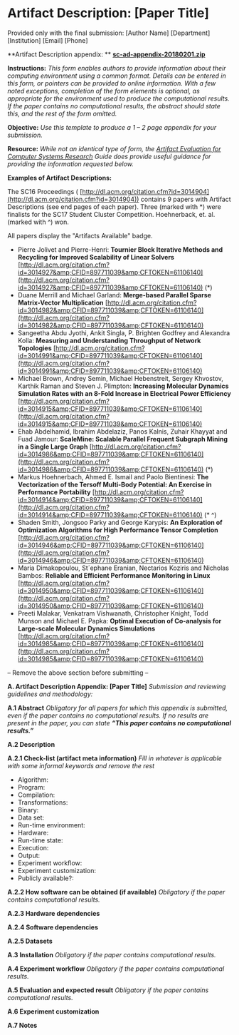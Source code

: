 #
# Artifact Description: [Paper Title]

Provided only with the final submission: [Author Name] [Department] [Institution] [Email] [Phone]

**Artifact Description appendix: ** [**sc-ad-appendix-20180201.zip**](https://collegeville.github.io/sc-reproducibility/sc-ad-appendix-20180201.zip)

**Instructions:** _This form enables authors to provide information about their computing environment using a common format. Details can be entered in this form, or pointers can be provided to online information. With a few noted exceptions, completion of the form elements is optional, as appropriate for the environment used to produce the computational results. If the paper contains no computational results, the abstract should state this, and the rest of the form omitted._

**Objective:** _Use this template to produce a 1 – 2 page appendix for your submission._

**Resource:** _While not an identical type of form, the _[_Artifact Evaluation for Computer Systems Research_](http://ctuning.org/ae/submission-20160509.html)_ Guide does provide useful guidance for providing the information requested below._

**Examples of Artifact Descriptions:**

The SC16 Proceedings ( [http://dl.acm.org/citation.cfm?id=3014904](http://dl.acm.org/citation.cfm?id=3014904)) contains 9 papers with Artifact Descriptions (see end pages of each paper). Three (marked with \*) were finalists for the SC17 Student Cluster Competition. Hoehnerback, et. al. (marked with ^) won.

All papers display the &quot;Artifacts Available&quot; badge.

- Pierre Jolivet and Pierre-Henri:  **Tournier Block Iterative Methods and Recycling for Improved Scalability of Linear Solvers**
 [http://dl.acm.org/citation.cfm?id=3014927&amp;CFID=897711039&amp;CFTOKEN=61106140](http://dl.acm.org/citation.cfm?id=3014927&amp;CFID=897711039&amp;CFTOKEN=61106140) (\*)
- Duane Merrill and Michael Garland:  **Merge-based Parallel Sparse Matrix-Vector Multiplication**
 [http://dl.acm.org/citation.cfm?id=3014982&amp;CFID=897711039&amp;CFTOKEN=61106140](http://dl.acm.org/citation.cfm?id=3014982&amp;CFID=897711039&amp;CFTOKEN=61106140) [
](http://dl.acm.org/citation.cfm?id=3014982&amp;CFID=897711039&amp;CFTOKEN=61106140)
- Sangeetha Abdu Jyothi, Ankit Singla, P. Brighten Godfrey and Alexandra Kolla:  **Measuring and Understanding Throughput of Network Topologies**
 [http://dl.acm.org/citation.cfm?id=3014991&amp;CFID=897711039&amp;CFTOKEN=61106140](http://dl.acm.org/citation.cfm?id=3014991&amp;CFID=897711039&amp;CFTOKEN=61106140) [
](http://dl.acm.org/citation.cfm?id=3014991&amp;CFID=897711039&amp;CFTOKEN=61106140)
- Michael Brown, Andrey Semin, Michael Hebenstreit, Sergey Khvostov, Karthik Raman and Steven J. Plimpton: **Increasing Molecular Dynamics Simulation Rates with an 8-Fold Increase in Electrical Power Efficiency**
 [http://dl.acm.org/citation.cfm?id=3014915&amp;CFID=897711039&amp;CFTOKEN=61106140](http://dl.acm.org/citation.cfm?id=3014915&amp;CFID=897711039&amp;CFTOKEN=61106140) [
](http://dl.acm.org/citation.cfm?id=3014915&amp;CFID=897711039&amp;CFTOKEN=61106140)
- Ehab Abdelhamid, Ibrahim Abdelaziz, Panos Kalnis, Zuhair Khayyat and Fuad Jamour:  **ScaleMine: Scalable Parallel Frequent Subgraph Mining in a Single Large Graph**   [http://dl.acm.org/citation.cfm?id=3014986&amp;CFID=897711039&amp;CFTOKEN=61106140](http://dl.acm.org/citation.cfm?id=3014986&amp;CFID=897711039&amp;CFTOKEN=61106140) (\*)
- Markus Hoehnerbach, Ahmed E. Ismail and Paolo Bientinesi: **The Vectorization of the Tersoff Multi-Body Potential: An Exercise in Performance Portability**
 [http://dl.acm.org/citation.cfm?id=3014914&amp;CFID=897711039&amp;CFTOKEN=61106140](http://dl.acm.org/citation.cfm?id=3014914&amp;CFID=897711039&amp;CFTOKEN=61106140) (\* ^)
- Shaden Smith, Jongsoo Parky and George Karypis:  **An Exploration of Optimization Algorithms for High Performance Tensor Completion**
 [http://dl.acm.org/citation.cfm?id=3014946&amp;CFID=897711039&amp;CFTOKEN=61106140](http://dl.acm.org/citation.cfm?id=3014946&amp;CFID=897711039&amp;CFTOKEN=61106140) [
](http://dl.acm.org/citation.cfm?id=3014946&amp;CFID=897711039&amp;CFTOKEN=61106140)
- Maria Dimakopoulou, St´ephane Eranian, Nectarios Koziris and Nicholas Bambos:  **Reliable and Efficient Performance Monitoring in Linux**
 [http://dl.acm.org/citation.cfm?id=3014950&amp;CFID=897711039&amp;CFTOKEN=61106140](http://dl.acm.org/citation.cfm?id=3014950&amp;CFID=897711039&amp;CFTOKEN=61106140) [
](http://dl.acm.org/citation.cfm?id=3014950&amp;CFID=897711039&amp;CFTOKEN=61106140)
- Preeti Malakar, Venkatram Vishwanath, Christopher Knight, Todd Munson and Michael E. Papka:  **Optimal Execution of Co-analysis for Large-scale Molecular Dynamics Simulations**   [http://dl.acm.org/citation.cfm?id=3014985&amp;CFID=897711039&amp;CFTOKEN=61106140](http://dl.acm.org/citation.cfm?id=3014985&amp;CFID=897711039&amp;CFTOKEN=61106140)

– Remove the above section before submitting –


**A. Artifact Description Appendix: [Paper Title]**
_Submission and reviewing guidelines and methodology:_

**A.1 Abstract**
_Obligatory for all papers for which this appendix is submitted, even if the paper contains no computational results.  If no results are present in the paper, you can state **“This paper contains no computational results.”**_

**A.2 Description**

**A.2.1 Check-list (artifact meta information)**
_Fill in whatever is applicable with some informal keywords and remove the rest_

- Algorithm:
- Program:
- Compilation:
- Transformations:
- Binary:
- Data set:
- Run-time environment:
- Hardware:
- Run-time state:
- Execution:
- Output:
- Experiment workflow:
- Experiment customization:
- Publicly available?:

**A.2.2 How software can be obtained (if available)**
_Obligatory if the paper contains computational results._

**A.2.3 Hardware dependencies**

**A.2.4 Software dependencies**

**A.2.5 Datasets**

**A.3 Installation**
_Obligatory if the paper contains computational results._

**A.4 Experiment workflow**
_Obligatory if the paper contains computational results._

**A.5 Evaluation and expected result**
_Obligatory if the paper contains computational results._

**A.6 Experiment customization**

**A.7 Notes**
